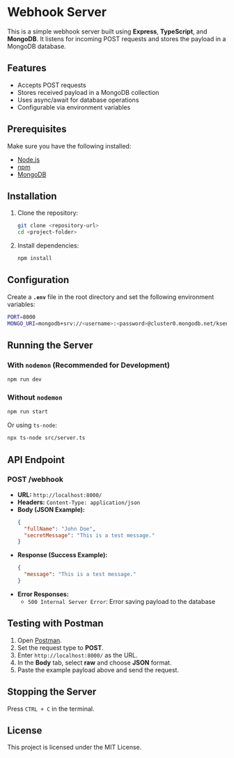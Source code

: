 # Webhook Server

This is a simple webhook server built using **Express**, **TypeScript**, and **MongoDB**. It listens for incoming POST requests and stores the payload in a MongoDB database.

## Features
- Accepts POST requests
- Stores received payload in a MongoDB collection
- Uses async/await for database operations
- Configurable via environment variables

## Prerequisites
Make sure you have the following installed:
- [Node.js](https://nodejs.org/)
- [npm](https://www.npmjs.com/)
- [MongoDB](https://www.mongodb.com/)

## Installation
1. Clone the repository:
   ```sh
   git clone <repository-url>
   cd <project-folder>
   ```
2. Install dependencies:
   ```sh
   npm install
   ```

## Configuration
Create a **`.env`** file in the root directory and set the following environment variables:
```sh
PORT=8000
MONGO_URI=mongodb+srv://<username>:<password>@cluster0.mongodb.net/ksense-challenge?retryWrites=true&w=majority
```

## Running the Server
### With `nodemon` (Recommended for Development)
```sh
npm run dev
```
### Without `nodemon`
```sh
npm run start
```
Or using `ts-node`:
```sh
npx ts-node src/server.ts
```

## API Endpoint
### **POST /webhook**
- **URL:** `http://localhost:8000/`
- **Headers:** `Content-Type: application/json`
- **Body (JSON Example):**
  ```json
  {
    "fullName": "John Doe",
    "secretMessage": "This is a test message."
  }
  ```
- **Response (Success Example):**
  ```json
  {
    "message": "This is a test message."
  }
  ```
- **Error Responses:**
  - `500 Internal Server Error`: Error saving payload to the database

## Testing with Postman
1. Open [Postman](https://www.postman.com/).
2. Set the request type to **POST**.
3. Enter `http://localhost:8000/` as the URL.
4. In the **Body** tab, select **raw** and choose **JSON** format.
5. Paste the example payload above and send the request.

## Stopping the Server
Press `CTRL + C` in the terminal.

## License
This project is licensed under the MIT License.

